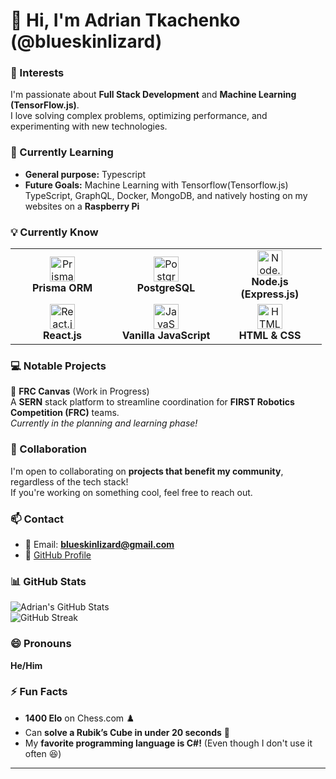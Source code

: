 # 👋 Hi, I'm Adrian Tkachenko (@blueskinlizard)

### 👀 Interests  
I'm passionate about **Full Stack Development** and **Machine Learning (TensorFlow.js)**.  
I love solving complex problems, optimizing performance, and experimenting with new technologies.  

### 🌱 Currently Learning  
- **General purpose:** Typescript
- **Future Goals:** Machine Learning with Tensorflow(Tensorflow.js) TypeScript, GraphQL, Docker, MongoDB, and natively hosting on my websites on a **Raspberry Pi**  

### 💡 Currently Know 
<table> <tr> <td align="center" width="150px"> <img src="https://skillicons.dev/icons?i=prisma" width="40" alt="Prisma"/><br> <b>Prisma ORM</b> </td> <td align="center" width="150px"> <img src="https://skillicons.dev/icons?i=postgres" width="40" alt="PostgreSQL"/><br> <b>PostgreSQL</b> </td> <td align="center" width="150px"> <img src="https://skillicons.dev/icons?i=nodejs,express" width="40" alt="Node.js (Express)"/><br> <b>Node.js (Express.js)</b> </td> </tr> <tr> <td align="center" width="150px"> <img src="https://skillicons.dev/icons?i=react" width="40" alt="React.js"/><br> <b>React.js</b> </td> <td align="center" width="150px"> <img src="https://skillicons.dev/icons?i=javascript" width="40" alt="JavaScript"/><br> <b>Vanilla JavaScript</b> </td> <td align="center" width="150px"> <img src="https://skillicons.dev/icons?i=html,css" width="40" alt="HTML & CSS"/><br> <b>HTML & CSS</b> </td> </tr> </table>

### 💻 Notable Projects  
🚀 **FRC Canvas** (Work in Progress)  
A **SERN** stack platform to streamline coordination for **FIRST Robotics Competition (FRC)** teams.  
_Currently in the planning and learning phase!_  

### 💞️ Collaboration  
I'm open to collaborating on **projects that benefit my community**, regardless of the tech stack!  
If you're working on something cool, feel free to reach out.  

### 📫 Contact  
- 📧 Email: **blueskinlizard@gmail.com**  
- 🔗 [GitHub Profile](https://github.com/blueskinlizard)  

### 📊 GitHub Stats  
![Adrian's GitHub Stats](https://github-readme-stats.vercel.app/api?username=blueskinlizard&show_icons=true&theme=tokyonight)  
![GitHub Streak](https://github-readme-streak-stats.herokuapp.com/?user=blueskinlizard&theme=tokyonight)  

### 😄 Pronouns  
**He/Him**  

### ⚡ Fun Facts  
- **1400 Elo** on Chess.com ♟️  
- Can **solve a Rubik’s Cube in under 20 seconds** 🧩  
- My **favorite programming language is C#!** (Even though I don't use it often 😆)  

---

